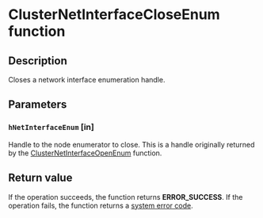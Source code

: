 # ClusterNetInterfaceCloseEnum function

## Description

Closes a network interface enumeration handle.

## Parameters

### `hNetInterfaceEnum` [in]

Handle to the node enumerator to close. This is a handle originally returned by the [ClusterNetInterfaceOpenEnum](https://learn.microsoft.com/previous-versions/windows/desktop/api/clusapi/nf-clusapi-clusternetinterfaceopenenum) function.

## Return value

If the operation succeeds, the function returns **ERROR_SUCCESS**.
If the operation fails,
the function returns a [system error code](https://learn.microsoft.com/windows/desktop/Debug/system-error-codes).